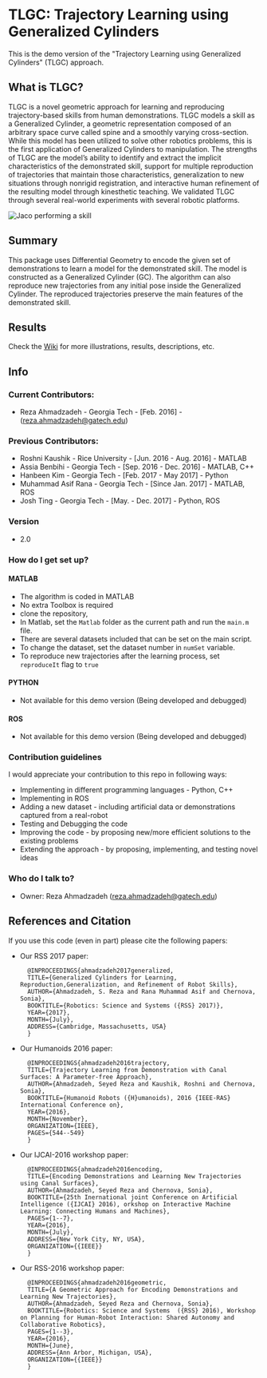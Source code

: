 # TLGC: Trajectory Learning using Generalized Cylinders #

This is the demo version of the "Trajectory Learning using Generalized Cylinders" (TLGC) approach. 

## What is TLGC? ##

TLGC is a novel geometric approach for learning and reproducing trajectory-based skills from human demonstrations. TLGC models a skill as a Generalized Cylinder, a geometric representation composed of an arbitrary space curve called spine and a smoothly varying cross-section. While this model has been utilized to solve other robotics problems, this is the first application of Generalized Cylinders to manipulation. The strengths of TLGC are the model’s ability to identify and extract the implicit characteristics of the demonstrated skill, support for multiple reproduction of trajectories that maintain those characteristics, generalization to new situations through nonrigid registration, and interactive human refinement of the resulting model through kinesthetic teaching. We validated TLGC through several real-world experiments with several robotic platforms.

![Jaco performing a skill](http://www.ahmadzadeh.info/_/rsrc/1481221808081/research/jaco6.jpg?height=345&width=400)

<!-- https://github.com/gt-rail-internal/GeneralizedCylinder/blob/master/jaco6.jpg?raw=true "Jaco2" -->


## Summary ##

This package uses Differential Geometry to encode the given set of demonstrations to learn a model for the demonstrated skill. The model is constructed as a Generalized Cylinder (GC). The algorithm can also reproduce new trajectories from any initial pose inside the Generalized Cylinder. The reproduced trajectories preserve the main features of the demonstrated skill.

## Results ##

Check the [Wiki](https://github.com/rezaahmadzadeh/TLGC/wiki) for more illustrations, results, descriptions, etc.


## Info ##

### Current Contributors: ###
*  Reza Ahmadzadeh - Georgia Tech - [Feb. 2016] - (reza.ahmadzadeh@gatech.edu) 

### Previous Contributors: ###
*  Roshni Kaushik - Rice University - [Jun. 2016 - Aug. 2016] - MATLAB
*  Assia Benbihi - Georgia Tech - [Sep. 2016 - Dec. 2016] - MATLAB, C++
*  Hanbeen Kim - Georgia Tech - [Feb. 2017 - May 2017] - Python
*  Muhammad Asif Rana - Georgia Tech - [Since Jan. 2017] - MATLAB, ROS
*  Josh Ting - Georgia Tech - [May. - Dec. 2017] - Python, ROS


### Version ###
*  2.0

### How do I get set up? ###

#### MATLAB ####
* The algorithm is coded in MATLAB
* No extra Toolbox is required
* clone the repository, 
* In Matlab, set the `Matlab` folder as the current path and run the `main.m` file.
* There are several datasets included that can be set on the main script.
* To change the dataset, set the dataset number in `numSet` variable.
* To reproduce new trajectories after the learning process, set `reproduceIt` flag to `true`

#### PYTHON ####
* Not available for this demo version (Being developed and debugged)

#### ROS ####
* Not available for this demo version (Being developed and debugged)

### Contribution guidelines ###

I would appreciate your contribution to this repo in following ways:

* Implementing in different programming languages - Python, C++
* Implementing in ROS
* Adding a new dataset - including artificial data or demonstrations captured from a real-robot
* Testing and Debugging the code
* Improving the code - by proposing new/more efficient solutions to the existing problems
* Extending the approach - by proposing, implementing, and testing novel ideas 

### Who do I talk to? ###

* Owner: Reza Ahmadzadeh (reza.ahmadzadeh@gatech.edu)



## References and Citation ##
If you use this code (even in part) please cite the following papers:

* Our RSS 2017 paper:



		@INPROCEEDINGS{ahmadzadeh2017generalized,
		TITLE={Generalized Cylinders for Learning, Reproduction,Generalization, and Refinement of Robot Skills},
		AUTHOR={Ahmadzadeh, S. Reza and Rana Muhammad Asif and Chernova, Sonia},
		BOOKTITLE={Robotics: Science and Systems ({RSS} 2017)},
		YEAR={2017},
		MONTH={July},
		ADDRESS={Cambridge, Massachusetts, USA}
		}
        
        
* Our Humanoids 2016 paper:



		@INPROCEEDINGS{ahmadzadeh2016trajectory,
		TITLE={Trajectory Learning from Demonstration with Canal Surfaces: A Parameter-free Approach},
		AUTHOR={Ahmadzadeh, Seyed Reza and Kaushik, Roshni and Chernova, Sonia},
		BOOKTITLE={Humanoid Robots ({H}umanoids), 2016 {IEEE-RAS} International Conference on},
		YEAR={2016},
		MONTH={November},
		ORGANIZATION={IEEE},
		PAGES={544--549}
		}


* Our IJCAI-2016 workshop paper:


		@INPROCEEDINGS{ahmadzadeh2016encoding,
		TITLE={Encoding Demonstrations and Learning New Trajectories using Canal Surfaces},
		AUTHOR={Ahmadzadeh, Seyed Reza and Chernova, Sonia},
		BOOKTITLE={25th Inernational joint Conference on Artificial Intelligence ({IJCAI} 2016), orkshop on Interactive Machine Learning: Connecting Humans and Machines},
		PAGES={1--7},
		YEAR={2016},
		MONTH={July},
		ADDRESS={New York City, NY, USA},
		ORGANIZATION={{IEEE}}
		}

* Our RSS-2016 workshop paper:


		@INPROCEEDINGS{ahmadzadeh2016geometric,
		TITLE={A Geometric Approach for Encoding Demonstrations and Learning New Trajectories},
		AUTHOR={Ahmadzadeh, Seyed Reza and Chernova, Sonia},
		BOOKTITLE={Robotics: Science and Systems  ({RSS} 2016), Workshop on Planning for Human-Robot Interaction: Shared Autonomy and Collaborative Robotics},
		PAGES={1--3},
		YEAR={2016},
		MONTH={June},
		ADDRESS={Ann Arbor, Michigan, USA},
		ORGANIZATION={{IEEE}}
		}


